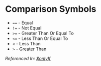 # Comparison Symbols
- `==` - Equal
- `!=` - Not Equal
- `>=` - Greater Than Or Equal To
- `<=` - Less Than Or Equal To
- `<` - Less Than
- `>` - Greater Than

*Referenced In: [$onlyIf](functions/onlyif.md)*
